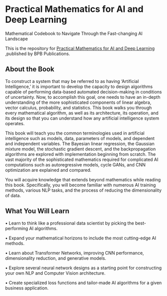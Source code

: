 # Practical Mathematics for AI and Deep Learning

Mathematical Codebook to Navigate Through the Fast-changing AI Landscape

This is the repository for [Practical Mathematics for AI and Deep Learning
](https://in.bpbonline.com/products/practical-mathematics-for-ai-and-deep-learning?_pos=1&_sid=15370b0a8&_ss=r&variant=43896242536686),published by BPB Publications. 

## About the Book
To construct a system that may be referred to as having ‘Artificial Intelligence,’ it is important to develop the capacity to design algorithms capable of performing data-based automated decision-making in conditions of uncertainty. Now, to accomplish this goal, one needs to have an in-depth understanding of the more sophisticated components of linear algebra, vector calculus, probability, and statistics. This book walks you through every mathematical algorithm, as well as its architecture, its operation, and its design so that you can understand how any artificial intelligence system operates.

This book will teach you the common terminologies used in artificial intelligence such as models, data, parameters of models, and dependent and independent variables. The Bayesian linear regression, the Gaussian mixture model, the stochastic gradient descent, and the backpropagation algorithms are explored with implementation beginning from scratch. The vast majority of the sophisticated mathematics required for complicated AI computations such as autoregressive models, cycle GANs, and CNN optimization are explained and compared.

You will acquire knowledge that extends beyond mathematics while reading this book. Specifically, you will become familiar with numerous AI training methods, various NLP tasks, and the process of reducing the dimensionality of data.

## What You Will Learn
•  Learn to think like a professional data scientist by picking the best-performing AI algorithms.

•  Expand your mathematical horizons to include the most cutting-edge AI methods.

•  Learn about Transformer Networks, improving CNN performance, dimensionality reduction, and generative models.

•  Explore several neural network designs as a starting point for constructing your own NLP and Computer Vision architecture.

•  Create specialized loss functions and tailor-made AI algorithms for a given business application.
